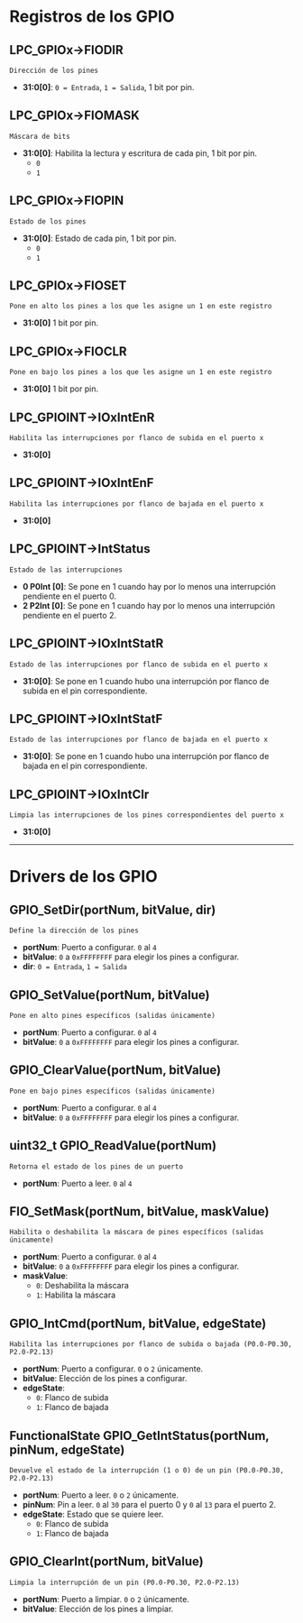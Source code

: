 # Registros de los GPIO

## LPC_GPIOx->FIODIR
`Dirección de los pines`
- **31:0[0]**: `0 = Entrada`, `1 = Salida`, 1 bit por pin.

## LPC_GPIOx->FIOMASK
`Máscara de bits`
- **31:0[0]**: Habilita la lectura y escritura de cada pin, 1 bit por pin.
  - `0` 
  - `1`

## LPC_GPIOx->FIOPIN
`Estado de los pines`
- **31:0[0]**: Estado de cada pin, 1 bit por pin.
  - `0`
  - `1`

## LPC_GPIOx->FIOSET
`Pone en alto los pines a los que les asigne un 1 en este registro`
- **31:0[0]** 1 bit por pin.

## LPC_GPIOx->FIOCLR
`Pone en bajo los pines a los que les asigne un 1 en este registro`
- **31:0[0]** 1 bit por pin.

## LPC_GPIOINT->IOxIntEnR
`Habilita las interrupciones por flanco de subida en el puerto x`
- **31:0[0]**

## LPC_GPIOINT->IOxIntEnF
`Habilita las interrupciones por flanco de bajada en el puerto x`
- **31:0[0]**

## LPC_GPIOINT->IntStatus
`Estado de las interrupciones`
- **0 P0Int [0]**: Se pone en 1 cuando hay por lo menos una interrupción pendiente en el puerto 0.
- **2 P2Int [0]**: Se pone en 1 cuando hay por lo menos una interrupción pendiente en el puerto 2.

## LPC_GPIOINT->IOxIntStatR
`Estado de las interrupciones por flanco de subida en el puerto x`
- **31:0[0]**: Se pone en 1 cuando hubo una interrupción por flanco de subida en el pin correspondiente.

## LPC_GPIOINT->IOxIntStatF
`Estado de las interrupciones por flanco de bajada en el puerto x`
- **31:0[0]**: Se pone en 1 cuando hubo una interrupción por flanco de bajada en el pin correspondiente.

## LPC_GPIOINT->IOxIntClr
`Limpia las interrupciones de los pines correspondientes del puerto x`
- **31:0[0]**

---

# Drivers de los GPIO

## GPIO_SetDir(portNum, bitValue, dir)
`Define la dirección de los pines`
- **portNum**: Puerto a configurar. `0` al `4`
- **bitValue**: `0` a `0xFFFFFFFF` para elegir los pines a configurar.
- **dir**: `0 = Entrada`, `1 = Salida`

## GPIO_SetValue(portNum, bitValue)
`Pone en alto pines específicos (salidas únicamente)`
- **portNum**: Puerto a configurar. `0` al `4`
- **bitValue**: `0` a `0xFFFFFFFF` para elegir los pines a configurar.

## GPIO_ClearValue(portNum, bitValue)
`Pone en bajo pines específicos (salidas únicamente)`
- **portNum**: Puerto a configurar. `0` al `4`
- **bitValue**: `0` a `0xFFFFFFFF` para elegir los pines a configurar.

## uint32_t GPIO_ReadValue(portNum)
`Retorna el estado de los pines de un puerto`
- **portNum**: Puerto a leer. `0` al `4`

## FIO_SetMask(portNum, bitValue, maskValue)
`Habilita o deshabilita la máscara de pines específicos (salidas únicamente)`
- **portNum**: Puerto a configurar. `0` al `4`
- **bitValue**: `0` a `0xFFFFFFFF` para elegir los pines a configurar.
- **maskValue**:
  - `0`: Deshabilita la máscara
  - `1`: Habilita la máscara

## GPIO_IntCmd(portNum, bitValue, edgeState)
`Habilita las interrupciones por flanco de subida o bajada (P0.0-P0.30, P2.0-P2.13)`
- **portNum**: Puerto a configurar. `0` o `2` únicamente.
- **bitValue**: Elección de los pines a configurar.
- **edgeState**:
  - `0`: Flanco de subida
  - `1`: Flanco de bajada

## FunctionalState GPIO_GetIntStatus(portNum, pinNum, edgeState)
`Devuelve el estado de la interrupción (1 o 0) de un pin (P0.0-P0.30, P2.0-P2.13)`
- **portNum**: Puerto a leer. `0` o `2` únicamente.
- **pinNum**: Pin a leer. `0` al `30` para el puerto 0 y `0` al `13` para el puerto 2.
- **edgeState**: Estado que se quiere leer.
  - `0`: Flanco de subida
  - `1`: Flanco de bajada

## GPIO_ClearInt(portNum, bitValue)
`Limpia la interrupción de un pin (P0.0-P0.30, P2.0-P2.13)`
- **portNum**: Puerto a limpiar. `0` o `2` únicamente.
- **bitValue**: Elección de los pines a limpiar.